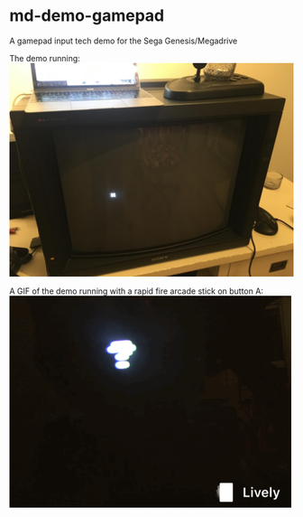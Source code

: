 # md-demo-gamepad
A gamepad input tech demo for the Sega Genesis/Megadrive

The demo running:
![Running Demo](images/demo.jpeg?raw=true)

A GIF of the demo running with a rapid fire arcade stick on button A:
![Running Demo](images/rapid_fire.gif?raw=true)
